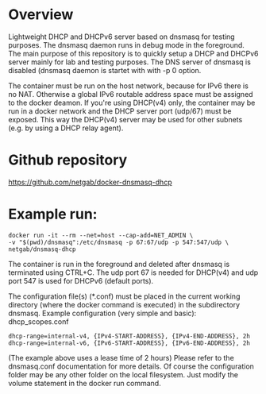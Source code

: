 # Overview
Lightweight DHCP and DHCPv6 server based on dnsmasq for testing purposes.
The dnsmasq daemon runs in debug mode in the foreground. The main purpose of this repository is to quickly setup a DHCP and DHCPv6 server mainly for lab and testing purposes. The DNS server of dnsmasq is disabled (dnsmasq daemon is startet with with -p 0 option.

The container must be run on the host network, because for IPv6 there is no NAT. Otherwise a global IPv6 routable address space must be assigned to the docker deamon. If you're using DHCP(v4) only, the container may be run in a docker network and the DHCP server port (udp/67) must be exposed. This way the DHCP(v4) server may be used for other subnets (e.g.  by using a DHCP relay agent).

# Github repository
https://github.com/netgab/docker-dnsmasq-dhcp

# Example run:
    docker run -it --rm --net=host --cap-add=NET_ADMIN \
    -v "$(pwd)/dnsmasq":/etc/dnsmasq -p 67:67/udp -p 547:547/udp \
    netgab/dnsmasq-dhcp

The container is run in the foreground and deleted after dnsmasq is terminated using CTRL+C.
The udp port 67 is needed for DHCP(v4) and udp port 547 is used for DHCPv6 (default ports).

The configuration file(s) (*.conf) must be placed in the current working directory (where the docker command is executed) in the subdirectory dnsmasq.
Example configuration (very simple and basic): dhcp_scopes.conf

    dhcp-range=internal-v4, {IPv4-START-ADDRESS}, {IPv4-END-ADDRESS}, 2h
    dhcp-range=internal-v6, {IPv6-START-ADDRESS}, {IPv6-END-ADDRESS}, 2h
(The example above uses a lease time of 2 hours)
Please refer to the dnsmasq.conf documentation for more details.
Of course the configuration folder may be any other folder on the local filesystem. Just modify the volume statement in the docker run command.